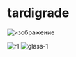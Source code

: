 # tardigrade
![изображение](https://user-images.githubusercontent.com/85747237/193465513-1c2b8959-a9ee-49ab-83bc-0cb0bc20a52f.png)


![r1](https://user-images.githubusercontent.com/85747237/193465546-64fba3a9-8ace-498d-9ef1-5ee6632b1ae2.png)
![glass-1](https://user-images.githubusercontent.com/85747237/193465569-5610e896-968b-4ee5-b605-a4cf47aef1e4.png)
